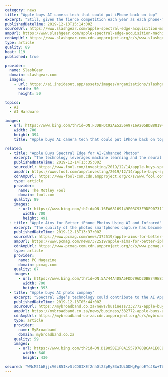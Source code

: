 ```yaml
---
category: news
title: "Apple buys AI camera tech that could put iPhone back on top"
excerpt: "Still, given the fierce competition each year as each phone-maker argues their handset is top of the pile for pictures and video, picking up tech that can coax more quality – and tap into significant investment in neutral engine processing in chips like Apple’s Bionic series – seems like a sensible strategy. According to previous leaks ..."
publishedDateTime: 2019-12-13T15:14:00Z
sourceUrl: https://www.slashgear.com/apple-spectral-edge-acquisition-machine-learning-iphone-camera-processing-13603198/
ampUrl: https://www.slashgear.com/apple-spectral-edge-acquisition-machine-learning-iphone-camera-processing-13603198/amp/
cdnAmpUrl: https://www-slashgear-com.cdn.ampproject.org/c/s/www.slashgear.com/apple-spectral-edge-acquisition-machine-learning-iphone-camera-processing-13603198/amp/
type: article
quality: 89
heat: 119
published: true

provider:
  name: SlashGear
  domain: slashgear.com
  images:
    - url: https://ai.insideout.app/assets/images/organizations/slashgear.com-50x50.jpg
      width: 50
      height: 50

topics:
  - AI
  - AI Hardware

images:
  - url: https://www.bing.com/th?id=ON.F3DBFDC92AE5256A9716A205BDB88194
    width: 700
    height: 394
    title: "Apple buys AI camera tech that could put iPhone back on top"

related:
  - title: "Apple Buys Spectral Edge for AI-Enhanced Photos"
    excerpt: "The technology leverages machine learning and the neural engine found inside iPhone chips to improve photo quality ... a research project at the University of East Anglia and specializes in using artificial intelligence (AI) and machine learning to improve image quality. The company's patented Image Fusion technology enhances color accuracy ..."
    publishedDateTime: 2019-12-14T13:35:00Z
    sourceUrl: https://www.fool.com/investing/2019/12/14/apple-buys-spectral-edge-for-ai-enhanced-photos.aspx
    ampUrl: https://www.fool.com/amp/investing/2019/12/14/apple-buys-spectral-edge-for-ai-enhanced-photos.aspx
    cdnAmpUrl: https://www-fool-com.cdn.ampproject.org/c/s/www.fool.com/amp/investing/2019/12/14/apple-buys-spectral-edge-for-ai-enhanced-photos.aspx
    type: article
    provider:
      name: The Motley Fool
      domain: fool.com
    quality: 89
    images:
      - url: https://www.bing.com/th?id=ON.16FA68169149F0BC93F9DE9073118C59
        width: 700
        height: 491
  - title: "Apple Aims for Better iPhone Photos Using AI and Infrared"
    excerpt: "The quality of the photos smartphones capture has become increasingly important, and Apple just acquired a company called Spectral Edge to ensure future iPhone photos look even better. As Bloomberg reports, Spectral Edge is based in Cambridge, England and focused on developing technology that improves the photos we take automatically. It does ..."
    publishedDateTime: 2019-12-13T13:37:00Z
    sourceUrl: https://www.pcmag.com/news/372519/apple-aims-for-better-iphone-photos-using-ai-and-infrared
    ampUrl: https://www.pcmag.com/news/372519/apple-aims-for-better-iphone-photos-using-ai-and-infrared?amp=1
    cdnAmpUrl: https://www-pcmag-com.cdn.ampproject.org/c/s/www.pcmag.com/news/372519/apple-aims-for-better-iphone-photos-using-ai-and-infrared?amp=1
    type: article
    provider:
      name: PC Magazine
      domain: pcmag.com
    quality: 87
    images:
      - url: https://www.bing.com/th?id=ON.5A744A4D8A5FDD796D2DBB749E81E1C5
        width: 700
        height: 393
  - title: "Apple buys AI photo company"
    excerpt: "Spectral Edge’s technology could contribute to the AI Apple already uses in its Camera app by continuing to improve the quality of photos in low-light environments. The startup has said its technology can be applied via software or chips. Apple’s latest devices include custom processors that assist with picture taking. Apple’s purchase of ..."
    publishedDateTime: 2019-12-13T05:44:00Z
    sourceUrl: https://mybroadband.co.za/news/business/332772-apple-buys-ai-photo-company.html
    ampUrl: https://mybroadband.co.za/news/business/332772-apple-buys-ai-photo-company.html/amp
    cdnAmpUrl: https://mybroadband-co-za.cdn.ampproject.org/c/s/mybroadband.co.za/news/business/332772-apple-buys-ai-photo-company.html/amp
    type: article
    provider:
      name: MyBroadband
      domain: mybroadband.co.za
    quality: 59
    images:
      - url: https://www.bing.com/th?id=ON.D1905BE1F8A1557D780BCA41E0CBB923
        width: 640
        height: 430

secured: "WNcM21bEjjcV6zB5IkvSlCD0IXEf2nhOl23pRyE3uIUiGDHgFgnoETcJ8w+TbYT3Q0hdVL+DGrRPqS6IL0thYtAVsDhlVuju3h1eFjsS+6wUXqxeUiGlX0MaXQdvbCLf+pbAEX1zgp5gTZTVGtcJp3fajhHnN4vYMXtB5ANVE3KGSjDg8V0M4e/gNpHmh7Oj5r8ynZ1ydnnGgxM0pp70+stZLfVJMV/5Rr94tL9VsXPp+Ppf86/Q8322mA4B1ySuYcf4zvs8kzyu5EkfVV4KEQ==;8tPNZyHvrlQIOlhIuhdvig=="
---
```


